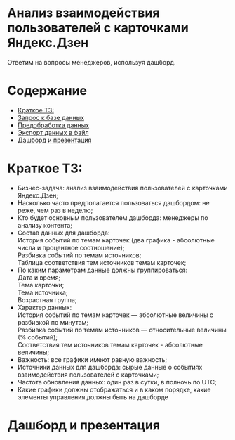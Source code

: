 # Анализ взаимодействия пользователей с карточками Яндекс.Дзен
<a id='intro'></a>
Ответим на вопросы менеджеров, используя дашборд.

<h1>Содержание<span class="tocSkip"></span></h1>
<div class="toc"><ul class="toc-item"><li><span><a href="#Краткое-ТЗ:" data-toc-modified-id="Краткое-ТЗ:-1">Краткое ТЗ:</a></span></li><li><span><a href="#Запрос-к-базе-данных" data-toc-modified-id="Запрос-к-базе-данных-2">Запрос к базе данных</a></span></li><li><span><a href="#Предобработка-данных" data-toc-modified-id="Предобработка-данных-3">Предобработка данных</a></span></li><li><span><a href="#Экспорт-данных-в-файл" data-toc-modified-id="Экспорт-данных-в-файл-4">Экспорт данных в файл</a></span></li><li><span><a href="#Дашборд-и-презентация" data-toc-modified-id="Дашборд-и-презентация-5">Дашборд и презентация</a></span></li></ul></div>

# Краткое ТЗ:

- Бизнес-задача: анализ взаимодействия пользователей с карточками Яндекс.Дзен;
- Насколько часто предполагается пользоваться дашбордом: не реже, чем раз в неделю;
- Кто будет основным пользователем дашборда: менеджеры по анализу контента;
- Состав данных для дашборда:  
История событий по темам карточек (два графика - абсолютные числа и процентное соотношение);  
Разбивка событий по темам источников;  
Таблица соответствия тем источников темам карточек;  
- По каким параметрам данные должны группироваться:  
Дата и время;  
Тема карточки;  
Тема источника;  
Возрастная группа;  
- Характер данных:  
История событий по темам карточек — абсолютные величины с разбивкой по минутам;  
Разбивка событий по темам источников — относительные величины (% событий);  
Соответствия тем источников темам карточек - абсолютные величины;  
- Важность: все графики имеют равную важность;
- Источники данных для дашборда: cырые данные о событиях взаимодействия пользователей с карточками;
- Частота обновления данных: один раз в сутки, в полночь по UTC;
- Какие графики должны отображаться и в каком порядке, какие элементы управления должны быть на дашборде

# Дашборд и презентация

